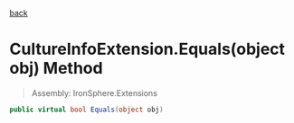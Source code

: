 ﻿

[back](/IronSphere.Extensions/types/CultureInfoExtension)

# CultureInfoExtension.Equals(object obj) Method

> Assembly: IronSphere.Extensions

```csharp
public virtual bool Equals(object obj)
```



 
